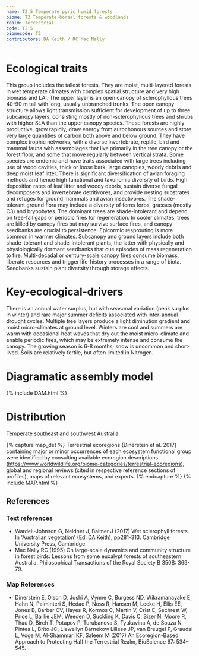 ```yaml
---
name: T2.5 Temperate pyric humid forests
biome: T2 Temperate-boreal forests & woodlands
realm: Terrestrial
code: T2.5
biomecode: T2
contributors: DA Keith / RC Mac Nally
---
```


# Ecological traits

This group includes the tallest forests. They are moist, multi-layered forests in wet temperate climates with complex spatial structure and very high biomass and LAI. The upper layer is an open canopy of sclerophyllous trees 40-90 m tall with long, usually unbranched trunks. The open canopy structure allows light transmission sufficient for development of up to three subcanopy layers, consisting mostly of non-sclerophyllous trees and shrubs with higher SLA than the upper canopy species. These forests are highly productive, grow rapidly, draw energy from autochonous sources and store very large quantities of carbon both above and below ground. They have complex trophic networks, with a diverse invertebrate, reptile, bird and mammal fauna with assemblages that live primarily in the tree canopy or the forest floor, and some that move regularly between vertical strata. Some species are endemic and have traits associated with large trees including use of wood cavities, thick or loose bark, large canopies, woody debris and deep moist leaf litter. There is significant diversification of avian foraging methods and hence high functional and taxonomic diversity of birds. High deposition rates of leaf litter and woody debris, sustain diverse fungal decomposers and invertebrate detritivores, and provide nesting substrates and refuges for ground mammals and avian insectivores. The shade-tolerant ground flora may include a diversity of ferns forbs, grasses (mostly C3) and bryophytes. The dominant trees are shade-intolerant and depend on tree-fall gaps or periodic fires for regeneration. In cooler climates, trees are killed by canopy fires but may survive surface fires, and canopy seedbanks are crucial to persistence. Epicormic resprouting is more common in warmer climates. Subcanopy and ground layers include both shade-tolerant and shade-intolerant plants, the latter with physically and physiologically dormant seedbanks that cue episodes of mass regeneration to fire. Multi-decadal or century-scale canopy fires consume biomass, liberate resources and trigger life-history processes in a range of biota.  Seedbanks sustain plant diversity through storage effects.

# Key-ecological-drivers

There is an annual water surplus, but with seasonal variation (peak surplus in winter) and rare major summer deficits associated with inter-annual drought cycles.  Multiple tree layers produce a light diminution gradient and moist micro-climates at ground level. Winters are cool and summers are warm with occasional heat waves that dry out the moist micro-climate and enable periodic fires, which may be extremely intense and consume the canopy. The growing season is 6-8 months; snow is uncommon and short-lived. Soils are relatively fertile, but often limited in Nitrogen.

# Diagramatic assembly model

{% include DAM.html %}

# Distribution

Temperate southeast and southwest Australia.

{% capture map_det %} Terrestrial ecoregions (Dinerstein et al. 2017) containing major or minor occurrences of each ecosystem functional group were identified by consulting available ecoregion descriptions (https://www.worldwildlife.org/biome-categories/terrestrial-ecoregions), global and regional reviews (cited in respective reference sections of profiles), maps of relevant ecosystems, and experts. {% endcapture %}
{% include MAP.html %}

## References

### Text references

* Wardell-Johnson G, Neldner J, Balmer J (2017) Wet sclerophyll forests. In 'Australian vegetation' (Ed. DA Keith), pp281-313. Cambridge University Press, Cambridge.
* Mac Nally RC (1995) On large-scale dynamics and community structure in forest birds: Lessons from some eucalypt forests of southeastern Australia. Philosophical Transactions of the Royal Society B 350B: 369-79.

### Map References

* Dinerstein E, Olson D, Joshi A, Vynne C, Burgess ND, Wikramanayake E, Hahn N, Palminteri S, Hedao P, Noss R, Hansen M, Locke H, Ellis EE, Jones B, Barber CV, Hayes R, Kormos C, Martin V, Crist E, Sechrest W, Price L, Baillie JEM, Weeden D, Suckling K, Davis C, Sizer N, Moore R, Thau D, Birch T, Potapov P, Turubanova S, Tyukavina A, de Souza N, Pintea L, Brito JC, Llewellyn Barnekow Lillesø JP, van Breugel P, Graudal L, Voge M, Al-Shammari KF, Saleem M (2017) An Ecoregion-Based Approach to Protecting Half the Terrestrial Realm, BioScience 67: 534–545.
